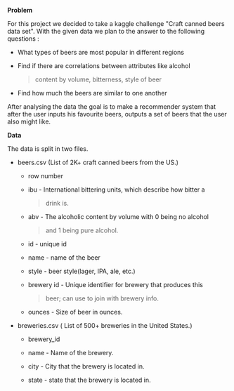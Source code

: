 **Problem**

For this project we decided to take a kaggle challenge "Craft canned beers data
set". With the given data we plan to the answer to the following
questions :

-   What types of beers are most popular in different regions

-   Find if there are correlations between attributes like alcohol
    > content by volume, bitterness, style of beer

-   Find how much the beers are similar to one another

After analysing the data the goal is to make a recommender system that
after the user inputs his favourite beers, outputs a set of beers that
the user also might like.

**Data**

The data is split in two files.

-   beers.csv (List of 2K+ craft canned beers from the US.)

    -   row number

    -   ibu - International bittering units, which describe how bitter a
        > drink is.

    -   abv - The alcoholic content by volume with 0 being no alcohol
        > and 1 being pure alcohol.

    -   id - unique id

    -   name - name of the beer

    -   style - beer style(lager, IPA, ale, etc.)

    -   brewery id - Unique identifier for brewery that produces this
        > beer; can use to join with brewery info.

    -   ounces - Size of beer in ounces.

<!-- -->

-   breweries.csv ( List of 500+ breweries in the United States.)

    -   brewery\_id

    -   name - Name of the brewery.

    -   city - City that the brewery is located in.

    -   state - state that the brewery is located in.
